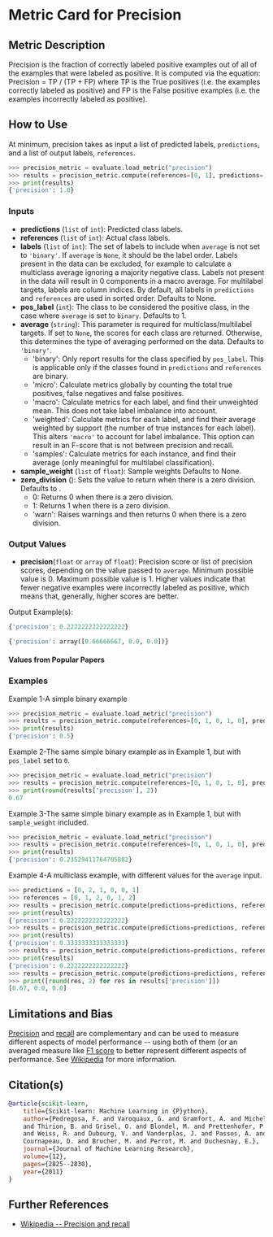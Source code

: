 # Metric Card for Precision


## Metric Description

Precision is the fraction of correctly labeled positive examples out of all of the examples that were labeled as positive. It is computed via the equation:
Precision = TP / (TP + FP)
where TP is the True positives (i.e. the examples correctly labeled as positive) and FP is the False positive examples (i.e. the examples incorrectly labeled as positive).


## How to Use

At minimum, precision takes as input a list of predicted labels, `predictions`, and a list of output labels, `references`.

```python
>>> precision_metric = evaluate.load_metric("precision")
>>> results = precision_metric.compute(references=[0, 1], predictions=[0, 1])
>>> print(results)
{'precision': 1.0}
```


### Inputs
- **predictions** (`list` of `int`): Predicted class labels.
- **references** (`list` of `int`): Actual class labels.
- **labels** (`list` of `int`): The set of labels to include when `average` is not set to `'binary'`. If `average` is `None`, it should be the label order. Labels present in the data can be excluded, for example to calculate a multiclass average ignoring a majority negative class. Labels not present in the data will result in 0 components in a macro average. For multilabel targets, labels are column indices. By default, all labels in `predictions` and `references` are used in sorted order. Defaults to None.
- **pos_label** (`int`): The class to be considered the positive class, in the case where `average` is set to `binary`. Defaults to 1.
- **average** (`string`): This parameter is required for multiclass/multilabel targets. If set to `None`, the scores for each class are returned. Otherwise, this determines the type of averaging performed on the data. Defaults to `'binary'`.
    - 'binary': Only report results for the class specified by `pos_label`. This is applicable only if the classes found in `predictions` and `references` are binary.
    - 'micro': Calculate metrics globally by counting the total true positives, false negatives and false positives.
    - 'macro': Calculate metrics for each label, and find their unweighted mean. This does not take label imbalance into account.
    - 'weighted': Calculate metrics for each label, and find their average weighted by support (the number of true instances for each label). This alters `'macro'` to account for label imbalance. This option can result in an F-score that is not between precision and recall.
    - 'samples': Calculate metrics for each instance, and find their average (only meaningful for multilabel classification).
- **sample_weight** (`list` of `float`): Sample weights Defaults to None.
- **zero_division** (): Sets the value to return when there is a zero division. Defaults to .
    - 0: Returns 0 when there is a zero division.
    - 1: Returns 1 when there is a zero division.
    - 'warn': Raises warnings and then returns 0 when there is a zero division.


### Output Values
- **precision**(`float` or `array` of `float`): Precision score or list of precision scores, depending on the value passed to `average`. Minimum possible value is 0. Maximum possible value is 1. Higher values indicate that fewer negative examples were incorrectly labeled as positive, which means that, generally, higher scores are better.

Output Example(s):
```python
{'precision': 0.2222222222222222}
```
```python
{'precision': array([0.66666667, 0.0, 0.0])}
```




#### Values from Popular Papers


### Examples

Example 1-A simple binary example
```python
>>> precision_metric = evaluate.load_metric("precision")
>>> results = precision_metric.compute(references=[0, 1, 0, 1, 0], predictions=[0, 0, 1, 1, 0])
>>> print(results)
{'precision': 0.5}
```

Example 2-The same simple binary example as in Example 1, but with `pos_label` set to `0`.
```python
>>> precision_metric = evaluate.load_metric("precision")
>>> results = precision_metric.compute(references=[0, 1, 0, 1, 0], predictions=[0, 0, 1, 1, 0], pos_label=0)
>>> print(round(results['precision'], 2))
0.67
```

Example 3-The same simple binary example as in Example 1, but with `sample_weight` included.
```python
>>> precision_metric = evaluate.load_metric("precision")
>>> results = precision_metric.compute(references=[0, 1, 0, 1, 0], predictions=[0, 0, 1, 1, 0], sample_weight=[0.9, 0.5, 3.9, 1.2, 0.3])
>>> print(results)
{'precision': 0.23529411764705882}
```

Example 4-A multiclass example, with different values for the `average` input.
```python
>>> predictions = [0, 2, 1, 0, 0, 1]
>>> references = [0, 1, 2, 0, 1, 2]
>>> results = precision_metric.compute(predictions=predictions, references=references, average='macro')
>>> print(results)
{'precision': 0.2222222222222222}
>>> results = precision_metric.compute(predictions=predictions, references=references, average='micro')
>>> print(results)
{'precision': 0.3333333333333333}
>>> results = precision_metric.compute(predictions=predictions, references=references, average='weighted')
>>> print(results)
{'precision': 0.2222222222222222}
>>> results = precision_metric.compute(predictions=predictions, references=references, average=None)
>>> print([round(res, 2) for res in results['precision']])
[0.67, 0.0, 0.0]
```


## Limitations and Bias

[Precision](https://huggingface.co/metrics/precision) and [recall](https://huggingface.co/metrics/recall) are complementary and can be used to measure different aspects of model performance -- using both of them (or an averaged measure like [F1 score](https://huggingface.co/metrics/F1) to better represent different aspects of performance. See [Wikipedia](https://en.wikipedia.org/wiki/Precision_and_recall) for more information.

## Citation(s)
```bibtex
@article{scikit-learn,
    title={Scikit-learn: Machine Learning in {P}ython},
    author={Pedregosa, F. and Varoquaux, G. and Gramfort, A. and Michel, V.
    and Thirion, B. and Grisel, O. and Blondel, M. and Prettenhofer, P.
    and Weiss, R. and Dubourg, V. and Vanderplas, J. and Passos, A. and
    Cournapeau, D. and Brucher, M. and Perrot, M. and Duchesnay, E.},
    journal={Journal of Machine Learning Research},
    volume={12},
    pages={2825--2830},
    year={2011}
}
```


## Further References
- [Wikipedia -- Precision and recall](https://en.wikipedia.org/wiki/Precision_and_recall)
